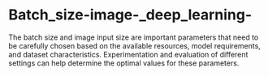 # Batch_size-image-_deep_learning-
The batch size and image input size are important parameters that need to be carefully chosen based on the available resources, model requirements, and dataset characteristics. Experimentation and evaluation of different settings can help determine the optimal values for these parameters.
